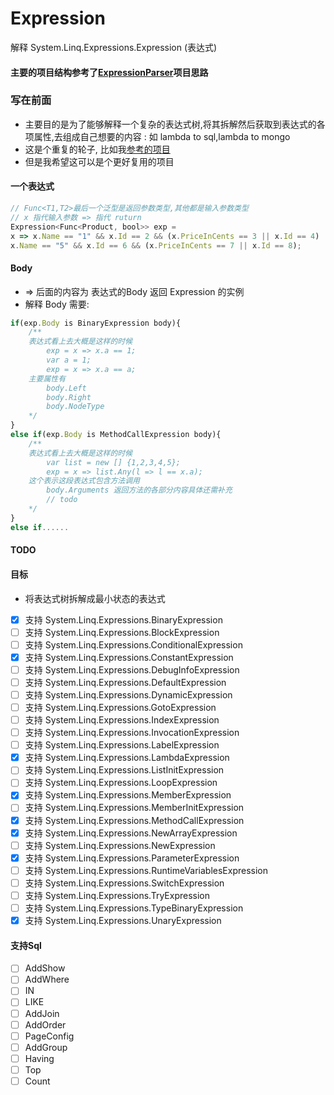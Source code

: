 # Expression
解释 System.Linq.Expressions.Expression (表达式) 

#### 主要的项目结构参考了[ExpressionParser](http://www.cnblogs.com/blqw/p/3522677.html)项目思路

### 写在前面
- 主要目的是为了能够解释一个复杂的表达式树,将其拆解然后获取到表达式的各项属性,去组成自己想要的内容 : 如 lambda to sql,lambda to mongo
- 这是个重复的轮子, 比如我[参考的项目](http://www.cnblogs.com/blqw/p/3522677.html)
- 但是我希望这可以是个更好复用的项目

#### 一个表达式
```js
// Func<T1,T2>最后一个泛型是返回参数类型,其他都是输入参数类型
// x 指代输入参数 => 指代 ruturn
Expression<Func<Product, bool>> exp = 
x => x.Name == "1" && x.Id == 2 && (x.PriceInCents == 3 || x.Id == 4) || 
x.Name == "5" && x.Id == 6 && (x.PriceInCents == 7 || x.Id == 8);
```

#### Body
- => 后面的内容为 表达式的Body 返回 Expression 的实例
- 解释 Body 需要:
```js
if(exp.Body is BinaryExpression body){
    /**
    表达式看上去大概是这样的时候
        exp = x => x.a == 1;
        var a = 1;
        exp = x => x.a == a;
    主要属性有
        body.Left
        body.Right
        body.NodeType
    */
}
else if(exp.Body is MethodCallExpression body){
    /**
    表达式看上去大概是这样的时候
        var list = new [] {1,2,3,4,5};
        exp = x => list.Any(l => l == x.a);
    这个表示这段表达式包含方法调用
        body.Arguments 返回方法的各部分内容具体还需补充
        // todo
    */
}
else if......
```
#### TODO


#### 目标
- 将表达式树拆解成最小状态的表达式
- [x]  支持 System.Linq.Expressions.BinaryExpression
- [ ]  支持 System.Linq.Expressions.BlockExpression
- [ ]  支持 System.Linq.Expressions.ConditionalExpression
- [x]  支持 System.Linq.Expressions.ConstantExpression
- [ ]  支持 System.Linq.Expressions.DebugInfoExpression
- [ ]  支持 System.Linq.Expressions.DefaultExpression
- [ ]  支持 System.Linq.Expressions.DynamicExpression
- [ ]  支持 System.Linq.Expressions.GotoExpression
- [ ]  支持 System.Linq.Expressions.IndexExpression
- [ ]  支持 System.Linq.Expressions.InvocationExpression
- [ ]  支持 System.Linq.Expressions.LabelExpression
- [x]  支持 System.Linq.Expressions.LambdaExpression
- [ ]  支持 System.Linq.Expressions.ListInitExpression
- [ ]  支持 System.Linq.Expressions.LoopExpression
- [x]  支持 System.Linq.Expressions.MemberExpression
- [ ]  支持 System.Linq.Expressions.MemberInitExpression
- [x]  支持 System.Linq.Expressions.MethodCallExpression
- [x]  支持 System.Linq.Expressions.NewArrayExpression
- [ ]  支持 System.Linq.Expressions.NewExpression
- [x]  支持 System.Linq.Expressions.ParameterExpression
- [ ]  支持 System.Linq.Expressions.RuntimeVariablesExpression
- [ ]  支持 System.Linq.Expressions.SwitchExpression
- [ ]  支持 System.Linq.Expressions.TryExpression
- [ ]  支持 System.Linq.Expressions.TypeBinaryExpression
- [x]  支持 System.Linq.Expressions.UnaryExpression
#### 支持Sql
- [ ]  AddShow
- [ ]  AddWhere
- [ ]  IN
- [ ]  LIKE
- [ ]  AddJoin
- [ ]  AddOrder
- [ ]  PageConfig
- [ ]  AddGroup
- [ ]  Having
- [ ]  Top
- [ ]  Count
